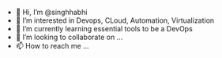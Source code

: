 - 👋 Hi, I’m @singhhabhi
- 👀 I’m interested in Devops, CLoud, Automation, Virtualization
- 🌱 I’m currently learning essential tools to be a DevOps 
- 💞️ I’m looking to collaborate on ...
- 📫 How to reach me ...

<!---
singhhabhi/singhhabhi is a ✨ special ✨ repository because its `README.md` (this file) appears on your GitHub profile.
You can click the Preview link to take a look at your changes.
--->
